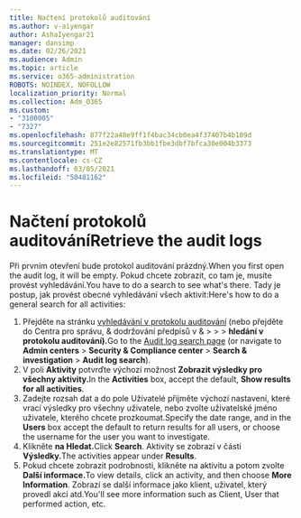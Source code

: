 ```yaml
---
title: Načtení protokolů auditování
ms.author: v-aiyengar
author: AshaIyengar21
manager: dansimp
ms.date: 02/26/2021
ms.audience: Admin
ms.topic: article
ms.service: o365-administration
ROBOTS: NOINDEX, NOFOLLOW
localization_priority: Normal
ms.collection: Adm_O365
ms.custom:
- "3100005"
- "7327"
ms.openlocfilehash: 877f22a48e9ff1f4bac34cb0ea4f37407b4b109d
ms.sourcegitcommit: 251e2e82571fb3bb1fbe3dbf7bfca30e004b3373
ms.translationtype: MT
ms.contentlocale: cs-CZ
ms.lasthandoff: 03/05/2021
ms.locfileid: "50481162"
---
```

# <a name="retrieve-the-audit-logs"></a><span data-ttu-id="ce50b-102">Načtení protokolů auditování</span><span class="sxs-lookup"><span data-stu-id="ce50b-102">Retrieve the audit logs</span></span>

<span data-ttu-id="ce50b-103">Při prvním otevření bude protokol auditování prázdný.</span><span class="sxs-lookup"><span data-stu-id="ce50b-103">When you first open the audit log, it will be empty.</span></span> <span data-ttu-id="ce50b-104">Pokud chcete zobrazit, co tam je, musíte provést vyhledávání.</span><span class="sxs-lookup"><span data-stu-id="ce50b-104">You have to do a search to see what's there.</span></span> <span data-ttu-id="ce50b-105">Tady je postup, jak provést obecné vyhledávání všech aktivit:</span><span class="sxs-lookup"><span data-stu-id="ce50b-105">Here's how to do a general search for all activities:</span></span>

1. <span data-ttu-id="ce50b-106">Přejděte na stránku [vyhledávání v protokolu auditování](https://protection.office.com/#/unifiedauditlog) (nebo přejděte do Centra pro správu, & dodržování předpisů v &   >    >    >  **hledání v protokolu auditování).**</span><span class="sxs-lookup"><span data-stu-id="ce50b-106">Go to the [Audit log search page](https://protection.office.com/#/unifiedauditlog) (or navigate to  **Admin centers** > **Security & Compliance center** > **Search & investigation** > **Audit log search**).</span></span>
1. <span data-ttu-id="ce50b-107">V poli **Aktivity** potvrďte výchozí možnost **Zobrazit výsledky pro všechny aktivity.**</span><span class="sxs-lookup"><span data-stu-id="ce50b-107">In the **Activities** box, accept the default, **Show results for all activities**.</span></span>
1. <span data-ttu-id="ce50b-108">Zadejte rozsah dat a  do pole Uživatelé přijměte výchozí nastavení, které vrací výsledky pro všechny uživatele, nebo zvolte uživatelské jméno uživatele, kterého chcete prozkoumat.</span><span class="sxs-lookup"><span data-stu-id="ce50b-108">Specify the date range, and in the **Users** box accept the default to return results for all users, or choose the username for the user you want to investigate.</span></span>
1. <span data-ttu-id="ce50b-109">Klikněte **na Hledat.**</span><span class="sxs-lookup"><span data-stu-id="ce50b-109">Click **Search**.</span></span> <span data-ttu-id="ce50b-110">Aktivity se zobrazí v části **Výsledky.**</span><span class="sxs-lookup"><span data-stu-id="ce50b-110">The activities appear under **Results**.</span></span>
1. <span data-ttu-id="ce50b-111">Pokud chcete zobrazit podrobnosti, klikněte na aktivitu a potom zvolte **Další informace.**</span><span class="sxs-lookup"><span data-stu-id="ce50b-111">To view details, click an activity, and then choose **More Information**.</span></span> <span data-ttu-id="ce50b-112">Zobrazí se další informace jako klient, uživatel, který provedl akci atd.</span><span class="sxs-lookup"><span data-stu-id="ce50b-112">You'll see more information such as Client, User that performed action, etc.</span></span>
